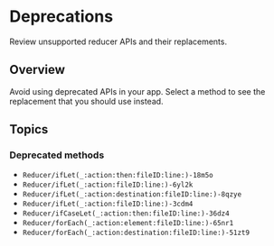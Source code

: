 # Deprecations

Review unsupported reducer APIs and their replacements.

## Overview

Avoid using deprecated APIs in your app. Select a method to see the replacement that you should use
instead.

## Topics

### Deprecated methods

- ``Reducer/ifLet(_:action:then:fileID:line:)-18m5o``
- ``Reducer/ifLet(_:action:fileID:line:)-6yl2k``
- ``Reducer/ifLet(_:action:destination:fileID:line:)-8qzye``
- ``Reducer/ifLet(_:action:fileID:line:)-3cdm4``
- ``Reducer/ifCaseLet(_:action:then:fileID:line:)-36dz4``
- ``Reducer/forEach(_:action:element:fileID:line:)-65nr1``
- ``Reducer/forEach(_:action:destination:fileID:line:)-51zt9``
